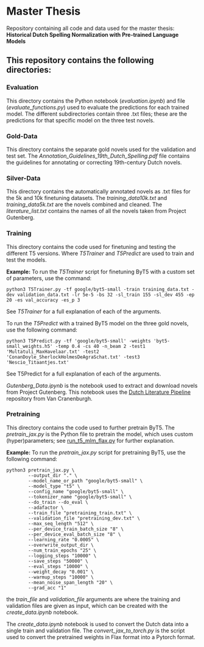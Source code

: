 # Master Thesis

Repository containing all code and data used for the master thesis: 
__Historical Dutch Spelling Normalization with Pre-trained Language Models__

## This repository contains the following directories:

### Evaluation

This directory contains the Python notebook (_evaluation.ipynb_) and file (_evaluate_functions.py_) used to evaluate the predictions for each trained model. 
The different subdirectories contain three .txt files; these are the predictions for that specific model on the three test novels.

### Gold-Data

This directory contains the separate gold novels used for the validation and test set.
The _Annotation_Guidelines_19th_Dutch_Spelling.pdf_ file contains the guidelines for annotating or correcting 19th-century Dutch novels.

### Silver-Data

This directory contains the automatically annotated novels as .txt files for the 5k and 10k finetuning datasets.
The _training_data10k.txt_ and _training_data5k.txt_ are the novels combined and cleaned.
The _literature_list.txt_ contains the names of all the novels taken from Project Gutenberg.

### Training

This directory contains the code used for finetuning and testing the different T5 versions. 
Where _T5Trainer_ and _T5Predict_ are used to train and test the models.

__Example:__
To run the _T5Trainer_ script for finetuning ByT5 with a custom set of parameters, use the command:
```
python3 T5Trainer.py -tf google/byt5-small -train training_data.txt -dev validation_data.txt -lr 5e-5 -bs 32 -sl_train 155 -sl_dev 455 -ep 20 -es val_accuracy -es_p 3
```
See _T5Trainer_ for a full explanation of each of the arguments.

To run the _T5Predict_ with a trained ByT5 model on the three gold novels, use the following command:
```
python3 T5Predict.py -tf 'google/byt5-small' -weights 'byt5-small_weights.h5' -temp 0.4 -cs 40 -n_beam 2 -test1 'Multatuli_MaxHavelaar.txt' -test2 'ConanDoyle_SherlockHolmesDeAgraSchat.txt' -test3 'Nescio_Titaantjes.txt'
```
See T5Predict for a full explanation of each of the arguments.

_Gutenberg_Data.ipynb_ is the notebook used to extract and download novels from Project Gutenberg.
This notebook uses the [Dutch Literature Pipeline](https://github.com/andreasvc/dutchlitpreproc) repository from Van Cranenburgh.  

### Pretraining

This directory contains the code used to further pretrain ByT5.
The _pretrain_jax.py_ is the Python file to pretrain the model, which uses custom (hyper)parameters; see [run_t5_mlm_flax.py](https://github.com/huggingface/transformers/blob/main/examples/flax/language-modeling/run_t5_mlm_flax.py) for further explanation.

__Example:__
To run the _pretrain_jax.py_ script for pretraining ByT5, use the following command:
```
python3 pretrain_jax.py \
        --output_dir "." \
        --model_name_or_path "google/byt5-small" \
        --model_type "t5" \
        --config_name "google/byt5-small" \
        --tokenizer_name "google/byt5-small" \
        --do_train --do_eval \
        --adafactor \
        --train_file "pretraining_train.txt" \
        --validation_file "pretraining_dev.txt" \
        --max_seq_length "512" \
        --per_device_train_batch_size "8" \
        --per_device_eval_batch_size "8" \
        --learning_rate "0.0005" \
        --overwrite_output_dir \
        --num_train_epochs "25" \
        --logging_steps "10000" \
        --save_steps "50000" \
        --eval_steps "10000" \
        --weight_decay "0.001" \
        --warmup_steps "10000" \
        --mean_noise_span_length "20" \
        --grad_acc "1"
```

the _train_file_ and _validation_file_ arguments are where the training and validation files are given as input, which can be created with the _create_data.ipynb_ notebook.

The _create_data.ipynb_ notebook is used to convert the Dutch data into a single train and validation file.
The _convert_jax_to_torch.py_ is the script used to convert the pretrained weights in Flax format into a Pytorch format.
